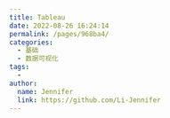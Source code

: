 ```yaml
---
title: Tableau
date: 2022-08-26 16:24:14
permalink: /pages/968ba4/
categories:
  - 基础
  - 数据可视化
tags:
  - 
author: 
  name: Jennifer
  link: https://github.com/Li-Jennifer
---
```

